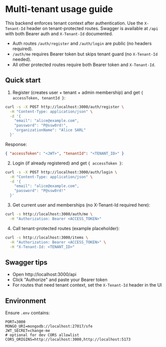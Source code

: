 # Multi-tenant usage guide

This backend enforces tenant context after authentication. Use the `X-Tenant-Id` header on tenant-protected routes. Swagger is available at `/api` with both Bearer auth and `X-Tenant-Id` documented.

- Auth routes `/auth/register` and `/auth/login` are public (no headers required).
- `/auth/me` requires Bearer token but skips tenant guard (no `X-Tenant-Id` needed).
- All other protected routes require both Bearer token and `X-Tenant-Id`.

## Quick start

1) Register (creates user + tenant + admin membership) and get `{ accessToken, tenantId }`:

```bash
curl -s -X POST http://localhost:3000/auth/register \
  -H "Content-Type: application/json" \
  -d '{
    "email": "alice@example.com",
    "password": "P@ssw0rd!",
    "organizationName": "Alice SARL"
  }'
```

Response:
```json
{ "accessToken": "<JWT>", "tenantId": "<TENANT_ID>" }
```

2) Login (if already registered) and get `{ accessToken }`:
```bash
curl -s -X POST http://localhost:3000/auth/login \
  -H "Content-Type: application/json" \
  -d '{
    "email": "alice@example.com",
    "password": "P@ssw0rd!"
  }'
```

3) Get current user and memberships (no X-Tenant-Id required here):
```bash
curl -s http://localhost:3000/auth/me \
  -H "Authorization: Bearer <ACCESS_TOKEN>"
```

4) Call tenant-protected routes (example placeholder):
```bash
curl -s http://localhost:3000/items \
  -H "Authorization: Bearer <ACCESS_TOKEN>" \
  -H "X-Tenant-Id: <TENANT_ID>"
```

## Swagger tips
- Open http://localhost:3000/api
- Click "Authorize" and paste your Bearer token
- For routes that need tenant context, set the `X-Tenant-Id` header in the UI

## Environment
Ensure `.env` contains:
```
PORT=3000
MONGO_URI=mongodb://localhost:27017/sfe
JWT_SECRET=change-me
# optional for dev CORS allowlist
CORS_ORIGINS=http://localhost:3000,http://localhost:5173
```
